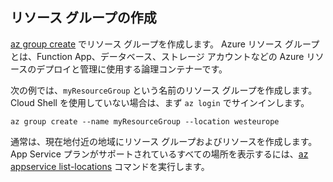 ## <a name="create-a-resource-group"></a>リソース グループの作成

[az group create](/cli/azure/group#az_group_create) でリソース グループを作成します。 Azure リソース グループとは、Function App、データベース、ストレージ アカウントなどの Azure リソースのデプロイと管理に使用する論理コンテナーです。

次の例では、`myResourceGroup` という名前のリソース グループを作成します。  
Cloud Shell を使用していない場合は、まず `az login` でサインインします。

```azurecli-interactive
az group create --name myResourceGroup --location westeurope
```
通常は、現在地付近の地域にリソース グループおよびリソースを作成します。 App Service プランがサポートされているすべての場所を表示するには、[az appservice list-locations](/cli/azure/appservice#az_appservice_list_locations) コマンドを実行します。